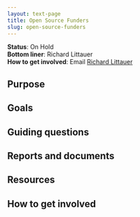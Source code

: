 ```yaml
---
layout: text-page
title: Open Source Funders
slug: open-source-funders
---
```


**Status**: On Hold<br />
**Bottom liner**: Richard Littauer<br />
**How to get involved**: Email [Richard Littauer](richard@maintainer.io)

## Purpose

## Goals

## Guiding questions

## Reports and documents

## Resources

## How to get involved
